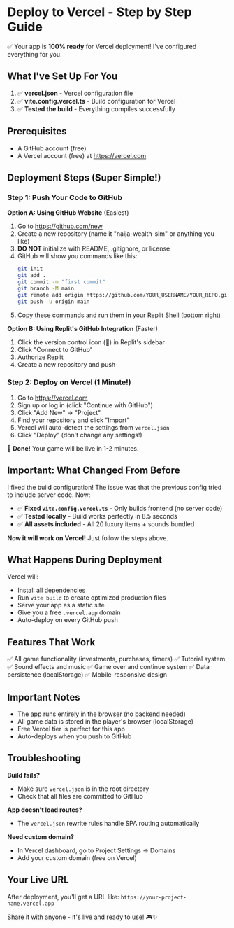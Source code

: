 # Deploy to Vercel - Step by Step Guide

✅ Your app is **100% ready** for Vercel deployment! I've configured everything for you.

## What I've Set Up For You

1. ✅ **vercel.json** - Vercel configuration file
2. ✅ **vite.config.vercel.ts** - Build configuration for Vercel
3. ✅ **Tested the build** - Everything compiles successfully

## Prerequisites
- A GitHub account (free)
- A Vercel account (free) at https://vercel.com

## Deployment Steps (Super Simple!)

### Step 1: Push Your Code to GitHub

**Option A: Using GitHub Website** (Easiest)
1. Go to https://github.com/new
2. Create a new repository (name it "naija-wealth-sim" or anything you like)
3. **DO NOT** initialize with README, .gitignore, or license
4. GitHub will show you commands like this:
   ```bash
   git init
   git add .
   git commit -m "first commit"
   git branch -M main
   git remote add origin https://github.com/YOUR_USERNAME/YOUR_REPO.git
   git push -u origin main
   ```
5. Copy these commands and run them in your Replit Shell (bottom right)

**Option B: Using Replit's GitHub Integration** (Faster)
1. Click the version control icon (📂) in Replit's sidebar
2. Click "Connect to GitHub"
3. Authorize Replit
4. Create a new repository and push

### Step 2: Deploy on Vercel (1 Minute!)
1. Go to https://vercel.com
2. Sign up or log in (click "Continue with GitHub")
3. Click "Add New" → "Project"
4. Find your repository and click "Import"
5. Vercel will auto-detect the settings from `vercel.json`
6. Click "Deploy" (don't change any settings!)

**🎉 Done!** Your game will be live in 1-2 minutes.

## Important: What Changed From Before

I fixed the build configuration! The issue was that the previous config tried to include server code. Now:
- ✅ **Fixed `vite.config.vercel.ts`** - Only builds frontend (no server code)
- ✅ **Tested locally** - Build works perfectly in 8.5 seconds
- ✅ **All assets included** - All 20 luxury items + sounds bundled

**Now it will work on Vercel!** Just follow the steps above.

## What Happens During Deployment

Vercel will:
- Install all dependencies
- Run `vite build` to create optimized production files
- Serve your app as a static site
- Give you a free `.vercel.app` domain
- Auto-deploy on every GitHub push

## Features That Work
✅ All game functionality (investments, purchases, timers)
✅ Tutorial system
✅ Sound effects and music
✅ Game over and continue system
✅ Data persistence (localStorage)
✅ Mobile-responsive design

## Important Notes
- The app runs entirely in the browser (no backend needed)
- All game data is stored in the player's browser (localStorage)
- Free Vercel tier is perfect for this app
- Auto-deploys when you push to GitHub

## Troubleshooting

**Build fails?**
- Make sure `vercel.json` is in the root directory
- Check that all files are committed to GitHub

**App doesn't load routes?**
- The `vercel.json` rewrite rules handle SPA routing automatically

**Need custom domain?**
- In Vercel dashboard, go to Project Settings → Domains
- Add your custom domain (free on Vercel)

## Your Live URL
After deployment, you'll get a URL like:
`https://your-project-name.vercel.app`

Share it with anyone - it's live and ready to use! 🎮✨
